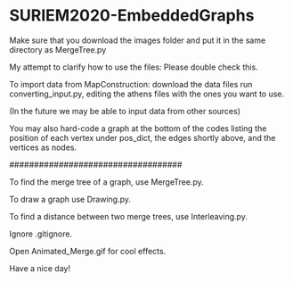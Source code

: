 # SURIEM2020-EmbeddedGraphs

Make sure that you download the images folder and put it in the same directory as MergeTree.py

My attempt to clarify how to use the files:
Please double check this.

To import data from MapConstruction:
    download the data files
    run converting_input.py, editing the athens files with the ones you want to use.

(In the future we may be able to input data from other sources)

You may also hard-code a graph at the bottom of the codes listing the position of each vertex under pos_dict, the edges shortly above, and the vertices as nodes.

###################################

To find the merge tree of a graph, use MergeTree.py.

To draw a graph use Drawing.py.

To find a distance between two merge trees, use Interleaving.py.

Ignore .gitignore.

Open Animated_Merge.gif for cool effects.

Have a nice day!
